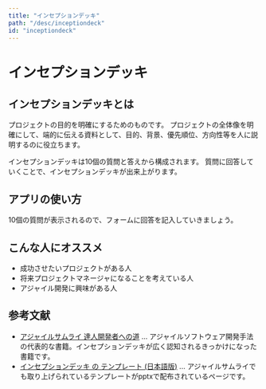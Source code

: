 ```yaml
---
title: "インセプションデッキ"
path: "/desc/inceptiondeck"
id: "inceptiondeck"
---
```


# インセプションデッキ

## インセプションデッキとは

プロジェクトの目的を明確にするためのものです。
プロジェクトの全体像を明確にして、端的に伝える資料として、目的、背景、優先順位、方向性等を人に説明するのに役立ちます。

インセプションデッキは10個の質問と答えから構成されます。
質問に回答していくことで、インセプションデッキが出来上がります。

## アプリの使い方

10個の質問が表示されるので、フォームに回答を記入していきましょう。

## こんな人にオススメ

 - 成功させたいプロジェクトがある人
 - 将来プロジェクトマネージャになることを考えている人
 - アジャイル開発に興味がある人

## 参考文献

 - [アジャイルサムライ 達人開発者への道](https://amzn.to/2zymTWW)  ... アジャイルソフトウェア開発手法の代表的な書籍。インセプションデッキが広く認知されるきっかけになった書籍です。
 - [インセプションデッキ の テンプレート (日本語版)](https://github.com/agile-samurai-ja/support/tree/master/blank-inception-deck) ... アジャイルサムライでも取り上げられているテンプレートがpptxで配布されているページです。
